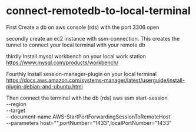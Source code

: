 # connect-remotedb-to-local-terminal




First
Create a db on aws console (rds) with the port 3306 open

secondly
create an ec2 instance with ssm-connection. This creates the tunnel to connect your local
terminal with your remote db

thirdly
Install mysql workbench on your local work station
https://www.mysql.com/products/workbench/

Fourthly
Install session-manager-plugin on your local terminal
https://docs.aws.amazon.com/systems-manager/latest/userguide/install-plugin-debian-and-ubuntu.html

Then connect the terminal with the db (rds) 
aws ssm start-session \
    --region <your region> \
    --target <your bastion instance id> \
    --document-name AWS-StartPortForwardingSessionToRemoteHost \
    --parameters host="<your rds endpoint name>",portNumber="1433",localPortNumber="1433"

